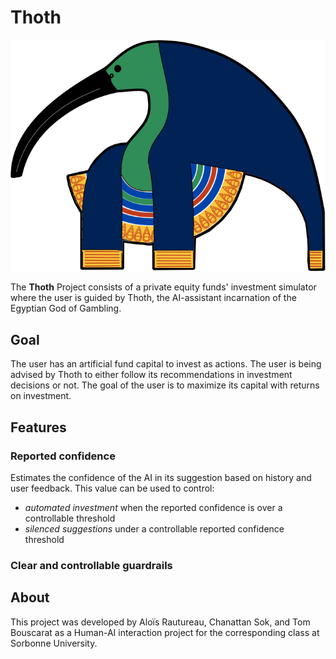 # Thoth
![Logo](./assets/thoth.png)

The **Thoth** Project consists of a private equity funds' investment simulator where the user is guided by Thoth, the AI-assistant incarnation of the Egyptian God of Gambling.

## Goal

The user has an artificial fund capital to invest as actions. The user is being advised by Thoth to either follow its recommendations in investment decisions or not.
The goal of the user is to maximize its capital with returns on investment.

## Features
### Reported confidence
Estimates the confidence of the AI in its suggestion based on history and user feedback. This value
can be used to control:
- *automated investment* when the reported confidence is over a controllable threshold
- *silenced suggestions* under a controllable reported confidence threshold

### Clear and controllable guardrails

## About

This project was developed by Aloïs Rautureau, Chanattan Sok, and Tom Bouscarat as a Human-AI interaction project for the corresponding class at Sorbonne University.

